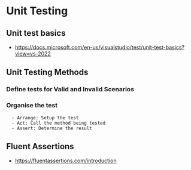 # Unit Testing 
## Unit test basics
  - https://docs.microsoft.com/en-us/visualstudio/test/unit-test-basics?view=vs-2022

## Unit Testing Methods
  ### Define tests for Valid and Invalid Scenarios
  ### Organise the test
      - Arrange: Setup the test 
      - Act: Call the method being tested
      - Assert: Determine the result

## Fluent Assertions
  - https://fluentassertions.com/introduction
